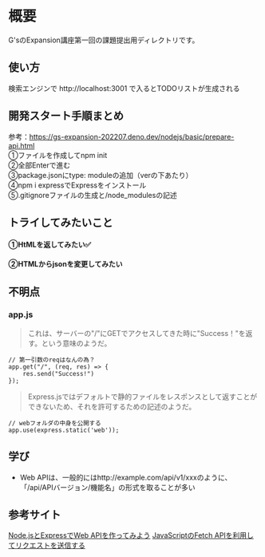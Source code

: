# 概要
G'sのExpansion講座第一回の課題提出用ディレクトリです。

## 使い方
検索エンジンで http://localhost:3001  で入るとTODOリストが生成される

## 開発スタート手順まとめ
参考：https://gs-expansion-202207.deno.dev/nodejs/basic/prepare-api.html</br>
①ファイルを作成してnpm init</br>
②全部Enterで進む</br>
③package.jsonにtype: moduleの追加（verの下あたり）</br>
④npm i expressでExpressをインストール</br>
⑤.gitignoreファイルの生成と/node_modulesの記述</br>


## トライしてみたいこと
#### ①HtMLを返してみたい✅
#### ②HTMLからjsonを変更してみたい


## 不明点
### app.js
> これは、サーバーの"/"にGETでアクセスしてきた時に"Success！"を返す。という意味のようだ。
```
// 第一引数のreqはなんの為？
app.get("/", (req, res) => {
    res.send("Success!")
});
```
> Express.jsではデフォルトで静的ファイルをレスポンスとして返すことができないため、それを許可するための記述のようだ。
```
// webフォルダの中身を公開する
app.use(express.static('web'));
```

## 学び
- Web APIは、一般的にはhttp://example.com/api/v1/xxxのように、「/api/APIバージョン/機能名」の形式を取ることが多い


## 参考サイト
[Node.jsとExpressでWeb APIを作ってみよう](https://sbfl.net/blog/2018/08/25/nodejs-express-webapi/)
[JavaScriptのFetch APIを利用してリクエストを送信する](https://sbfl.net/blog/2017/01/29/fetch-api/)
